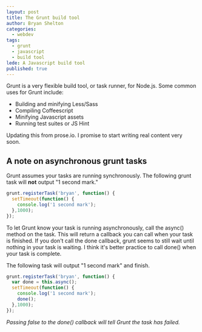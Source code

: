```yaml
---
layout: post
title: The Grunt build tool
author: Bryan Shelton
categories:
  - webdev
tags:
  - grunt
  - javascript
  - build tool
lede: A Javascript build tool
published: true
---
```


Grunt is a very flexible build tool, or task runner, for Node.js. Some common uses for Grunt include:

  - Building and minifying Less/Sass
  - Compiling Coffeescript
  - Minifying Javascript assets
  - Running test suites or JS Hint

Updating this from prose.io. I promise to start writing real content very soon.

## A note on asynchronous grunt tasks ##

Grunt assumes your tasks are running synchronously. The following grunt task will **not** output "1 second mark."

```javascript
grunt.registerTask('bryan', function() {
  setTimeout(function() {
    console.log('1 second mark');
  },1000);
});
```

To let Grunt know your task is running asynchronously, call the async() method on the task. This will return a callback you can call when your task is finished. If you don't call the done callback, grunt seems to still wait until nothing in your task is waiting. I think it's better practice to call done() when your task is complete.

The following task will output "1 second mark" and finish.

```javascript
grunt.registerTask('bryan', function() {
  var done = this.async();
  setTimeout(function() {
    console.log('1 second mark');
    done();
  },1000);
});
```
_Passing false to the done() callback will tell Grunt the task has failed._